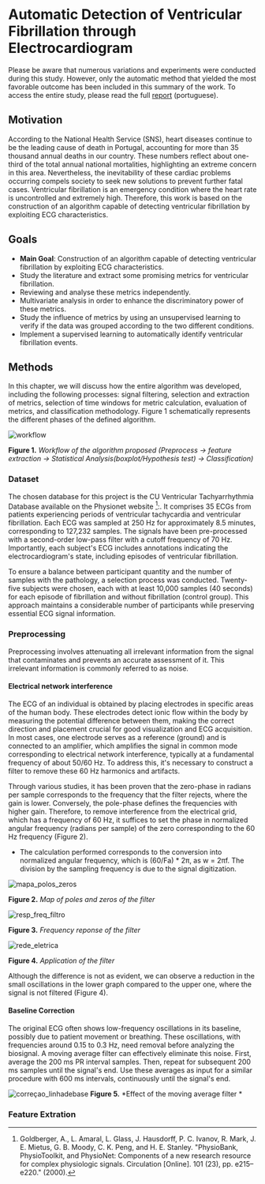 # Automatic Detection of Ventricular Fibrillation through Electrocardiogram

Please be aware that numerous variations and experiments were conducted during this study. However, only the automatic method that yielded the most favorable outcome has been included in this summary of the work. To access the entire study, please read the full [report](Projeto_Rúben_93203.pdf) (portuguese).

## Motivation

According to the National Health Service (SNS), heart diseases continue to be the leading cause of death in Portugal, accounting for more than 35 thousand annual deaths in our country. These numbers reflect about one-third of the total annual national mortalities, highlighting an extreme concern in this area. 
Nevertheless, the inevitability of these cardiac problems occurring compels society to seek new solutions to prevent further fatal cases. Ventricular fibrillation is an emergency condition where the heart rate is uncontrolled and extremely high. Therefore, this work is based on the construction of an algorithm capable of detecting ventricular fibrillation by exploiting ECG characteristics. 

## Goals
- **Main Goal**: Construction of an algorithm capable of detecting ventricular fibrillation by exploiting ECG characteristics.
- Study the literature and extract some promising metrics for ventricular fibrillation.
- Reviewing and analyse these metrics independently.
- Multivariate analysis in order to enhance the discriminatory power of these metrics.
- Study the influence of metrics by using an unsupervised learning to verify if the data was grouped according to the two different conditions.
- Implement a supervised learning to automatically identify ventricular fibrillation events.  


## Methods

In this chapter, we will discuss how the entire algorithm was developed, including the following processes: signal filtering, selection and extraction of metrics, selection of time windows for metric calculation, evaluation of metrics, and classification methodology. Figure 1 schematically represents the different phases of the defined algorithm.

![workflow](https://github.com/rubensilvab/Automatic-Detection-of-Ventricular-Fibrillation-through-Electrocardiogram/assets/130314085/68c425f8-1d85-4973-9b53-257e6c6716b5)

 **Figure 1.**          *Workflow of the algorithm proposed (Preprocess -> feature extraction -> Statistical Analysis(boxplot/Hypothesis test) -> Classification)*



### Dataset 

The chosen database for this project is the CU Ventricular Tachyarrhythmia Database available on the Physionet website [^1]:. It comprises 35 ECGs from patients experiencing periods of ventricular tachycardia and ventricular fibrillation. Each ECG was sampled at 250 Hz for approximately 8.5 minutes, corresponding to 127,232 samples. The signals have been pre-processed with a second-order low-pass filter with a cutoff frequency of 70 Hz. Importantly, each subject's ECG includes annotations indicating the electrocardiogram's state, including episodes of ventricular fibrillation.

To ensure a balance between participant quantity and the number of samples with the pathology, a selection process was conducted. Twenty-five subjects were chosen, each with at least 10,000 samples (40 seconds) for each episode of fibrillation and without fibrillation (control group). This approach maintains a considerable number of participants while preserving essential ECG signal information.

### Preprocessing

Preprocessing involves attenuating all irrelevant information from the signal that contaminates and prevents an accurate assessment of it. This irrelevant information is commonly referred to as noise.

#### Electrical network interference

The ECG of an individual is obtained by placing electrodes in specific areas of the human body. These electrodes detect ionic flow within the body by measuring the potential difference between them, making the correct direction and placement crucial for good visualization and ECG acquisition. In most cases, one electrode serves as a reference (ground) and is connected to an amplifier, which amplifies the signal in common mode corresponding to electrical network interference, typically at a fundamental frequency of about 50/60 Hz. To address this, it's necessary to construct a filter to remove these 60 Hz harmonics and artifacts.

Through various studies, it has been proven that the zero-phase in radians per sample corresponds to the frequency that the filter rejects, where the gain is lower. Conversely, the pole-phase defines the frequencies with higher gain. Therefore, to remove interference from the electrical grid, which has a frequency of 60 Hz, it suffices to set the phase in normalized angular frequency (radians per sample) of the zero corresponding to the 60 Hz frequency (Figure 2).

- The calculation performed corresponds to the conversion into normalized angular frequency, which is (60/Fa) * 2π, as w = 2πf. The division by the sampling frequency is due to the signal digitization.
  
![mapa_polos_zeros](https://github.com/rubensilvab/Automatic-Detection-of-Ventricular-Fibrillation-through-Electrocardiogram/assets/130314085/d9a37bbb-9a1f-4b4f-abdc-6f96ff6b66c5)

**Figure 2.**          *Map of poles and zeros of the filter*

![resp_freq_filtro](https://github.com/rubensilvab/Automatic-Detection-of-Ventricular-Fibrillation-through-Electrocardiogram/assets/130314085/d765d275-c21b-4898-a363-33ef544b4734)

**Figure 3.**          *Frequency reponse of the filter*

![rede_eletrica](https://github.com/rubensilvab/Automatic-Detection-of-Ventricular-Fibrillation-through-Electrocardiogram/assets/130314085/dd60cc80-d7d4-4740-a777-25609fe61b93)

**Figure 4.**          *Application of the filter*

Although the difference is not as evident, we can observe a reduction in the small oscillations in the lower graph compared to the upper one, where the signal is not filtered (Figure 4).

#### Baseline Correction

The original ECG often shows low-frequency oscillations in its baseline, possibly due to patient movement or breathing. These oscillations, with frequencies around 0.15 to 0.3 Hz, need removal before analyzing the biosignal. A moving average filter can effectively eliminate this noise. First, average the 200 ms PR interval samples. Then, repeat for subsequent 200 ms samples until the signal's end. Use these averages as input for a similar procedure with 600 ms intervals, continuously until the signal's end.

![correçao_linhadebase](https://github.com/rubensilvab/Automatic-Detection-of-Ventricular-Fibrillation-through-Electrocardiogram/assets/130314085/b6f0e31d-3f31-4340-bef5-2e4874dabb26)
**Figure 5.**          *Effect of the moving average filter *

### Feature Extration

[^1]: Goldberger, A., L. Amaral, L. Glass, J. Hausdorff, P. C. Ivanov, R. Mark, J. E. Mietus, G. B. Moody, C. K. Peng, and H. E. Stanley. "PhysioBank, PhysioToolkit, and PhysioNet: Components of a new research resource for complex physiologic signals. Circulation [Online]. 101 (23), pp. e215–e220." (2000).
